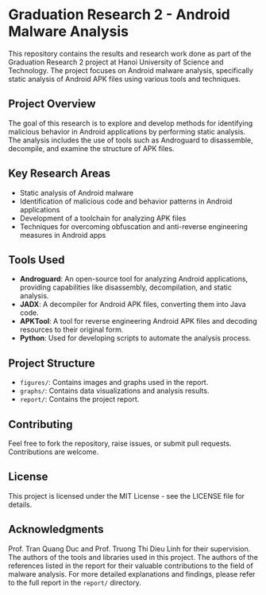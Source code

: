 # Graduation Research 2 - Android Malware Analysis

This repository contains the results and research work done as part of the Graduation Research 2 project at Hanoi University of Science and Technology. The project focuses on Android malware analysis, specifically static analysis of Android APK files using various tools and techniques.

## Project Overview

The goal of this research is to explore and develop methods for identifying malicious behavior in Android applications by performing static analysis. The analysis includes the use of tools such as Androguard to disassemble, decompile, and examine the structure of APK files.

## Key Research Areas

- Static analysis of Android malware
- Identification of malicious code and behavior patterns in Android applications
- Development of a toolchain for analyzing APK files
- Techniques for overcoming obfuscation and anti-reverse engineering measures in Android apps

## Tools Used

- **Androguard**: An open-source tool for analyzing Android applications, providing capabilities like disassembly, decompilation, and static analysis.
- **JADX**: A decompiler for Android APK files, converting them into Java code.
- **APKTool**: A tool for reverse engineering Android APK files and decoding resources to their original form.
- **Python**: Used for developing scripts to automate the analysis process.

## Project Structure

- `figures/`: Contains images and graphs used in the report.
- `graphs/`: Contains data visualizations and analysis results.
- `report/`: Contains the project report.

## Contributing
Feel free to fork the repository, raise issues, or submit pull requests. Contributions are welcome.

## License
This project is licensed under the MIT License - see the LICENSE file for details.

## Acknowledgments
Prof. Tran Quang Duc and Prof. Truong Thi Dieu Linh for their supervision.
The authors of the tools and libraries used in this project.
The authors of the references listed in the report for their valuable contributions to the field of malware analysis.
For more detailed explanations and findings, please refer to the full report in the `report/` directory.
